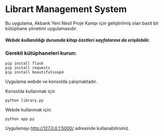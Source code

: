 # Librart Management System
Bu uygulama, Akbank Yeni Nesil Proje Kampı için geliştirilmiş olan basit bir kütüphane yönetimi uygulamasıdır.

##### Webde kullanıldığı durumda kitap özetleri sayfalarına da erişilebilir.
### Gerekli kütüphaneleri kurun:
    pip install flask
    pip install requests
    pip install beautifulsoup4
Uygulama webde ve konsolda çalışmaktadır.

Konsolda kullanmak için

    python library.py

Webde kullanmak için:

    python app.py

Uygulamayı http://127.0.0.1:5000/ adresinde kullanabilirsiniz.